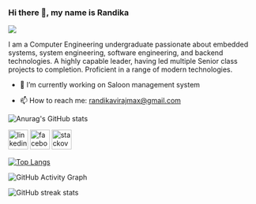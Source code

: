 
### Hi there 👋, my name is Randika
![](https://lh3.googleusercontent.com/proxy/K7Bu4IiR0Dgzg1QdOmyF8rAWSTmMM1lZEcOHL-zurxrISCPWlEHvLITKJaO9lL57L0B9jXHHWWYg2fV_-Ei2bHUTyA)

 I am a Computer Engineering undergraduate passionate about embedded systems, system engineering, software engineering, and backend technologies. A highly capable leader, having led multiple Senior class projects to completion. Proficient in a range of modern technologies.



- 🔭 I’m currently working on Saloon management system
<!-- - 🌱 I’m currently learning Rust  -->
- 📫 How to reach me: randikavirajmax@gmail.com 




![Anurag's GitHub stats](https://github-readme-stats.vercel.app/api?username=Randikaviraj&show_icons=true&theme=radical)





[<img src='https://cdn.jsdelivr.net/npm/simple-icons@3.0.1/icons/linkedin.svg' alt='linkedin' height='40'>](https://www.linkedin.com/in/https://www.linkedin.com/in/randika-viraj-b61824184//)  [<img src='https://cdn.jsdelivr.net/npm/simple-icons@3.0.1/icons/facebook.svg' alt='facebook' height='40'>](https://www.facebook.com/https://www.facebook.com/randika.viraj.58)  [<img src='https://cdn.jsdelivr.net/npm/simple-icons@3.0.1/icons/stackoverflow.svg' alt='stackoverflow' height='40'>](https://stackoverflow.com/users/https://stackoverflow.com/users/12693966/randika) 


[![Top Langs](https://github-readme-stats.vercel.app/api/top-langs/?username=Randikaviraj)](https://github.com/anuraghazra/github-readme-stats)

![GitHub Activity Graph](https://activity-graph.herokuapp.com/graph?username=Randikaviraj)  



![GitHub streak stats](https://github-readme-streak-stats.herokuapp.com/?user=Randikaviraj) 
